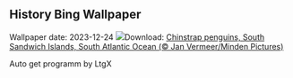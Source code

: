 ## History Bing Wallpaper
Wallpaper date: 2023-12-24
![](https://www.bing.com/th?id=OHR.FestivusPenguins_EN-CA2075026889_UHD.jpg&w=1000)Download: [Chinstrap penguins, South Sandwich Islands, South Atlantic Ocean (© Jan Vermeer/Minden Pictures)](https://www.bing.com/th?id=OHR.FestivusPenguins_EN-CA2075026889_UHD.jpg)

Auto get programm by LtgX
